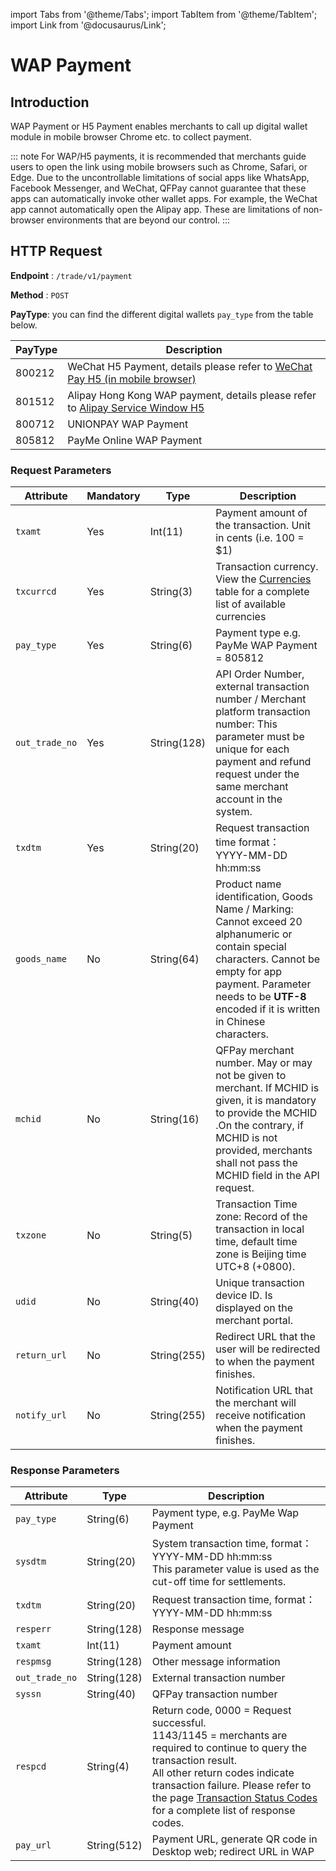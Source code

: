 import Tabs from '@theme/Tabs';
import TabItem from '@theme/TabItem';
import Link from '@docusaurus/Link';

# WAP Payment

## Introduction

WAP Payment or H5 Payment enables merchants to call up digital wallet module in mobile browser Chrome etc. to collect payment.

::: note
For WAP/H5 payments, it is recommended that merchants guide users to open the link using mobile browsers such as Chrome, Safari, or Edge. Due to the uncontrollable limitations of social apps like WhatsApp, Facebook Messenger, and WeChat, QFPay cannot guarantee that these apps can automatically invoke other wallet apps. For example, the WeChat app cannot automatically open the Alipay app. These are limitations of non-browser environments that are beyond our control.
:::
## HTTP Request

**Endpoint** : `/trade/v1/payment`

**Method** : `POST`

**PayType**: you can find the different digital wallets `pay_type` from the table below.

PayType | Description
------- | -------
800212 | WeChat H5 Payment, details please refer to [WeChat Pay H5 (in mobile browser)](/docs/online-shop/wechat/wechat-pay-h5)
801512 | Alipay Hong Kong WAP payment, details please refer to [Alipay Service Window H5](/docs/online-shop/alipay/alipay-service-window-h5)
800712 | UNIONPAY WAP Payment
805812 | PayMe Online WAP Payment

### Request Parameters

Attribute | Mandatory | Type | Description
-------- | --------- | ------- | -------
`txamt` | Yes | Int(11) | Payment amount of the transaction. Unit in cents (i.e. 100 = $1)
`txcurrcd` | Yes | String(3) | Transaction currency. View the [Currencies](/docs/preparation/paycode#currencies) table for a complete list of available currencies
`pay_type` | Yes | String(6) | Payment type e.g. PayMe WAP Payment = 805812
`out_trade_no` | Yes | String(128)| API Order Number, external transaction number / Merchant platform transaction number: This parameter must be unique for each payment and refund request under the same merchant account in the system.
`txdtm` | Yes | String(20) | Request transaction time format：<br/> YYYY-MM-DD hh:mm:ss
`goods_name` | No | String(64) | Product name identification, Goods Name / Marking: Cannot exceed 20 alphanumeric or contain special characters. Cannot be empty for app payment. Parameter needs to be **UTF-8** encoded if it is written in Chinese characters.
`mchid` | No | String(16) | QFPay merchant number. May or may not be given to merchant. If MCHID is given, it is mandatory to provide the MCHID .On the contrary, if MCHID is not provided, merchants shall not pass the MCHID field in the API request.
`txzone` | No | String(5) | Transaction Time zone: Record of the transaction in local time, default time zone is Beijing time UTC+8 (+0800).
`udid` | No | String(40) |  Unique transaction device ID. Is displayed on the merchant portal.
`return_url` | No | String(255) | Redirect URL that the user will be redirected to when the payment finishes.
`notify_url` | No | String(255) | Notification URL that the merchant will receive notification when the payment finishes.

### Response Parameters

Attribute | Type | Description
--------- | -------- | -------
`pay_type` | String(6) | Payment type, e.g. PayMe Wap Payment
`sysdtm` | String(20) | System transaction time, format：YYYY-MM-DD hh:mm:ss <br/> This parameter value is used as the cut-off time for settlements.
`txdtm` | String(20) | Request transaction time, format：YYYY-MM-DD hh:mm:ss
`resperr` | String(128) | Response message
`txamt` | Int(11) | Payment amount
`respmsg` | String(128) | Other message information
`out_trade_no` | String(128) | External transaction number  
`syssn` | String(40) |QFPay transaction number
`respcd` | String(4) | Return code, 0000 = Request successful. <br/> 1143/1145 = merchants are required to continue to query the transaction result. <br/> All other return codes indicate transaction failure. Please refer to the page [Transaction Status Codes](/docs/preparation/paycode#transaction-status-codes) for a complete list of response codes.  
`pay_url` | String(512) | Payment URL, generate QR code in Desktop web; redirect URL in WAP
